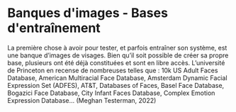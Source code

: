 # Banques d'images - Bases d'entraînement

La première chose à avoir pour tester, et parfois entraîner son système, est une banque d’images de visages. Bien qu’il soit possible de créer sa propre base, plusieurs ont été déjà constituées et sont en libre accès. L’université de Princeton en recense de nombreuses telles que : 10k US Adult Faces Database, American Multiracial Face Database, Amsterdam Dynamic Facial Expression Set (ADFES), AT&T, Databases of Faces, Basel Face Database, Bogazici Face Database, City Infant Faces Database, Complex Emotion Expression Database… (Meghan Testerman, 2022)
